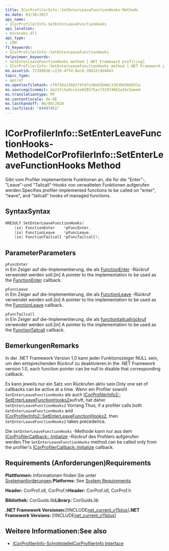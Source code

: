 ```yaml
---
title: ICorProfilerInfo::SetEnterLeaveFunctionHooks-Methode
ms.date: 03/30/2017
api_name:
- ICorProfilerInfo.SetEnterLeaveFunctionHooks
api_location:
- mscorwks.dll
api_type:
- COM
f1_keywords:
- ICorProfilerInfo::SetEnterLeaveFunctionHooks
helpviewer_keywords:
- SetEnterLeaveFunctionHooks method [.NET Framework profiling]
- ICorProfilerInfo::SetEnterLeaveFunctionHooks method [.NET Framework profiling]
ms.assetid: 72399636-c219-4ffd-8ac8-39432c9d4641
topic_type:
- apiref
ms.openlocfilehash: cf0726a12b0274fd7a38e82b66c33430d26b031a
ms.sourcegitcommit: da21fc5a8cce1e028575acf31974681a1bc5aeed
ms.translationtype: MT
ms.contentlocale: de-DE
ms.lasthandoff: 06/08/2020
ms.locfileid: "84497451"
---
```

# <a name="icorprofilerinfosetenterleavefunctionhooks-method"></a><span data-ttu-id="bb4bb-102">ICorProfilerInfo::SetEnterLeaveFunctionHooks-Methode</span><span class="sxs-lookup"><span data-stu-id="bb4bb-102">ICorProfilerInfo::SetEnterLeaveFunctionHooks Method</span></span>
<span data-ttu-id="bb4bb-103">Gibt vom Profiler implementierte Funktionen an, die für die "Enter"-, "Leave"-und "Tailcall"-Hooks von verwalteten Funktionen aufgerufen werden.</span><span class="sxs-lookup"><span data-stu-id="bb4bb-103">Specifies profiler-implemented functions to be called on "enter", "leave", and "tailcall" hooks of managed functions.</span></span>  
  
## <a name="syntax"></a><span data-ttu-id="bb4bb-104">Syntax</span><span class="sxs-lookup"><span data-stu-id="bb4bb-104">Syntax</span></span>  
  
```cpp  
HRESULT SetEnterLeaveFunctionHooks(  
    [in] FunctionEnter    *pFuncEnter,  
    [in] FunctionLeave    *pFuncLeave,  
    [in] FunctionTailcall *pFuncTailcall);  
```  
  
## <a name="parameters"></a><span data-ttu-id="bb4bb-105">Parameter</span><span class="sxs-lookup"><span data-stu-id="bb4bb-105">Parameters</span></span>  
 `pFuncEnter`  
 <span data-ttu-id="bb4bb-106">in Ein Zeiger auf die-Implementierung, die als [FunctionEnter](functionenter-function.md) -Rückruf verwendet werden soll.</span><span class="sxs-lookup"><span data-stu-id="bb4bb-106">[in] A pointer to the implementation to be used as the [FunctionEnter](functionenter-function.md) callback.</span></span>  
  
 `pFuncLeave`  
 <span data-ttu-id="bb4bb-107">in Ein Zeiger auf die-Implementierung, die als [FunctionLeave](functionleave-function.md) -Rückruf verwendet werden soll.</span><span class="sxs-lookup"><span data-stu-id="bb4bb-107">[in] A pointer to the implementation to be used as the [FunctionLeave](functionleave-function.md) callback.</span></span>  
  
 `pFuncTailcall`  
 <span data-ttu-id="bb4bb-108">in Ein Zeiger auf die-Implementierung, die als [functiontailcallrückruf](functiontailcall-function.md) verwendet werden soll.</span><span class="sxs-lookup"><span data-stu-id="bb4bb-108">[in] A pointer to the implementation to be used as the [FunctionTailcall](functiontailcall-function.md) callback.</span></span>  
  
## <a name="remarks"></a><span data-ttu-id="bb4bb-109">Bemerkungen</span><span class="sxs-lookup"><span data-stu-id="bb4bb-109">Remarks</span></span>  
 <span data-ttu-id="bb4bb-110">In der .NET Framework Version 1,0 kann jeder Funktionszeiger NULL sein, um den entsprechenden Rückruf zu deaktivieren.</span><span class="sxs-lookup"><span data-stu-id="bb4bb-110">In the .NET Framework version 1.0, each function pointer can be null to disable that corresponding callback.</span></span>  
  
 <span data-ttu-id="bb4bb-111">Es kann jeweils nur ein Satz von Rückrufen aktiv sein.</span><span class="sxs-lookup"><span data-stu-id="bb4bb-111">Only one set of callbacks can be active at a time.</span></span> <span data-ttu-id="bb4bb-112">Wenn ein Profiler sowohl `SetEnterLeaveFunctionHooks` als auch [ICorProfilerInfo2:: SetEnterLeaveFunctionHooks2](icorprofilerinfo2-setenterleavefunctionhooks2-method.md)aufruft, hat daher `SetEnterLeaveFunctionHooks2` Vorrang.</span><span class="sxs-lookup"><span data-stu-id="bb4bb-112">Thus, if a profiler calls both `SetEnterLeaveFunctionHooks` and [ICorProfilerInfo2::SetEnterLeaveFunctionHooks2](icorprofilerinfo2-setenterleavefunctionhooks2-method.md), then `SetEnterLeaveFunctionHooks2` takes precedence.</span></span>  
  
 <span data-ttu-id="bb4bb-113">Die `SetEnterLeaveFunctionHooks` -Methode kann nur aus dem [ICorProfilerCallback:: Initialize](icorprofilercallback-initialize-method.md) -Rückruf des Profilers aufgerufen werden.</span><span class="sxs-lookup"><span data-stu-id="bb4bb-113">The `SetEnterLeaveFunctionHooks` method can be called only from the profiler's [ICorProfilerCallback::Initialize](icorprofilercallback-initialize-method.md) callback.</span></span>  
  
## <a name="requirements"></a><span data-ttu-id="bb4bb-114">Requirements (Anforderungen)</span><span class="sxs-lookup"><span data-stu-id="bb4bb-114">Requirements</span></span>  
 <span data-ttu-id="bb4bb-115">**Plattformen:** Informationen finden Sie unter [Systemanforderungen](../../get-started/system-requirements.md).</span><span class="sxs-lookup"><span data-stu-id="bb4bb-115">**Platforms:** See [System Requirements](../../get-started/system-requirements.md).</span></span>  
  
 <span data-ttu-id="bb4bb-116">**Header:** CorProf.idl, CorProf.h</span><span class="sxs-lookup"><span data-stu-id="bb4bb-116">**Header:** CorProf.idl, CorProf.h</span></span>  
  
 <span data-ttu-id="bb4bb-117">**Bibliothek:** CorGuids.lib</span><span class="sxs-lookup"><span data-stu-id="bb4bb-117">**Library:** CorGuids.lib</span></span>  
  
 <span data-ttu-id="bb4bb-118">**.NET Framework Versionen:**[!INCLUDE[net_current_v11plus](../../../../includes/net-current-v11plus-md.md)]</span><span class="sxs-lookup"><span data-stu-id="bb4bb-118">**.NET Framework Versions:** [!INCLUDE[net_current_v11plus](../../../../includes/net-current-v11plus-md.md)]</span></span>  
  
## <a name="see-also"></a><span data-ttu-id="bb4bb-119">Weitere Informationen:</span><span class="sxs-lookup"><span data-stu-id="bb4bb-119">See also</span></span>

- [<span data-ttu-id="bb4bb-120">ICorProfilerInfo-Schnittstelle</span><span class="sxs-lookup"><span data-stu-id="bb4bb-120">ICorProfilerInfo Interface</span></span>](icorprofilerinfo-interface.md)
